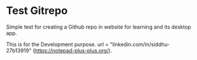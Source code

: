 # Test Gitrepo 
Simple test for creating a Github repo in website  for learning and its desktop app.

This is for the Development purpose. 
url = "linkedin.com/in/siddhu-27b13919"
(https://notepad-plus-plus.org/).